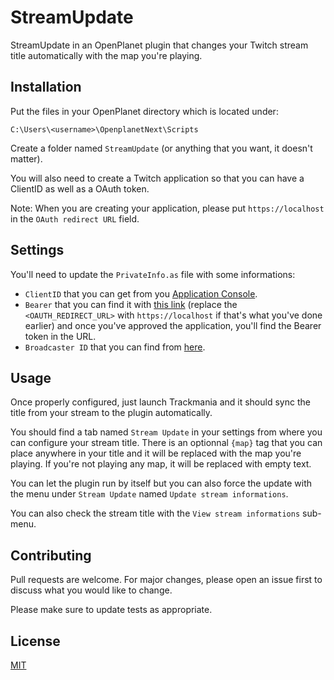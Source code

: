 # StreamUpdate

StreamUpdate in an OpenPlanet plugin that changes your Twitch stream title automatically with the map you're playing.

## Installation

Put the files in your OpenPlanet directory which is located under:
```
C:\Users\<username>\OpenplanetNext\Scripts
```
Create a folder named `StreamUpdate` (or anything that you want, it doesn't matter).

You will also need to create a Twitch application so that you can have a ClientID as well as a OAuth token.

Note: When you are creating your application, please put `https://localhost` in the `OAuth redirect URL` field.

## Settings
You'll need to update the `PrivateInfo.as` file with some informations:
- `ClientID` that you can get from you [Application Console](https://dev.twitch.tv/console/apps).
- `Bearer` that you can find it with [this link](https://id.twitch.tv/oauth2/authorize?client_id=<CLIEND_ID>&redirect_uri=<OAUTH_REDIRECT_URL>&response_type=token&scope=channel_editor) (replace the `<OAUTH_REDIRECT_URL>` with `https://localhost` if that's what you've done earlier) and once you've approved the application, you'll find the Bearer token in the URL.
- `Broadcaster ID` that you can find from [here](https://www.streamweasels.com/support/convert-twitch-username-to-user-id/).

## Usage
Once properly configured, just launch Trackmania and it should sync the title from your stream to the plugin automatically.


You should find a tab named `Stream Update` in your settings from where you can configure your stream title. There is an optionnal `{map}` tag that you can place anywhere in your title and it will be replaced with the map you're playing. If you're not playing any map, it will be replaced with empty text.

You can let the plugin run by itself but you can also force the update with the menu under `Stream Update` named `Update stream informations`.

You can also check the stream title with the `View stream informations` sub-menu.

## Contributing
Pull requests are welcome. For major changes, please open an issue first to discuss what you would like to change.

Please make sure to update tests as appropriate.

## License
[MIT](https://choosealicense.com/licenses/mit/)